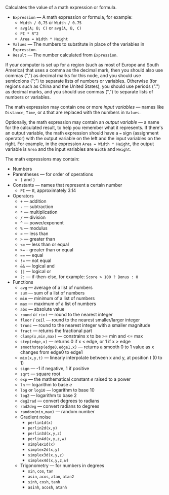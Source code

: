 Calculates the value of a math expression or formula. 

   - `Expression` — A math expression or formula, for example: 
      - `Width / 0,75` or `Width / 0.75`
      - `avg(A; B; C)` or `avg(A, B, C)`
      - `PI * R^2`
      - `Area = Width * Height`
   - `Values` — The numbers to substitute in place of the variables in `Expression`. 
   - `Result` — The number calculated from `Expression`. 

If your computer is set up for a region (such as most of Europe and South America) that uses a comma as the decimal mark, then you should also use commas (",") as decimal marks for this node, and you should use semicolons (";") to separate lists of numbers or variables. Otherwise (for regions such as China and the United States), you should use periods (".") as decimal marks, and you should use commas (",") to separate lists of numbers or variables.

The math expression may contain one or more *input variables* — names like `Distance`, `Time`, or `A` that are replaced with the numbers in `Values`. 

Optionally, the math expression may contain an *output variable* — a name for the calculated result, to help you remember what it represents. If there's an output variable, the math expression should have a `=` sign (assignment operator) with the output variable on the left and the input variables on the right. For example, in the expression `Area = Width * Height`, the output variable is `Area` and the input variables are `Width` and `Height`. 

The math expressions may contain: 

   - Numbers
   - Parentheses — for order of operations
      - `(` and `)` 
   - Constants — names that represent a certain number
      - `PI` — π, approximately 3.14
   - Operators
      - `+` — addition
      - `-` — subtraction
      - `*` — multiplication
      - `/` — division
      - `^` — power/exponent
      - `%` — modulus
      - `<` — less than
      - `>` — greater than
      - `<=` — less than or equal
      - `>=` - greater than or equal
      - `==` — equal
      - `!=` — not equal
      - `&&` — logical and
      - `||` — logical or
      - `?:` — if-then-else, for example: `Score > 100 ? Bonus : 0`
   - Functions
      - `avg` — average of a list of numbers
      - `sum` — sum of a list of numbers
      - `min` — minimum of a list of numbers
      - `max` — maximum of a list of numbers
      - `abs` — absolute value
      - `round` or `rint` — round to the nearest integer
      - `floor` / `ceil` — round to the nearest smaller/larger integer
      - `trunc` — round to the nearest integer with a smaller magnitude
      - `fract` — returns the fractional part
      - `clamp(x,min,max)` — constrains x to be &gt;= min and &lt;= max
      - `step(edge,x)` — returns 0 if x &lt; edge, or 1 if x &gt; edge
      - `smoothstep(edge0,edge1,x)` — returns a smooth 0 to 1 value as x changes from edge0 to edge1
      - `mix(x,y,t)` — linearly interpolate between x and y, at position t (0 to 1)
      - `sign` — -1 if negative, 1 if positive
      - `sqrt` — square root
      - `exp` — the mathematical constant *e* raised to a power
      - `ln` — logarithm to base *e*
      - `log` or `log10` — logarithm to base 10
      - `log2` — logarithm to base 2
      - `deg2rad` — convert degrees to radians
      - `rad2deg` — convert radians to degrees
      - `random(min,max)` — random number
      - Gradient noise
         - `perlin1d(x)`
         - `perlin2d(x,y)`
         - `perlin3d(x,y,z)`
         - `perlin4d(x,y,z,w)`
         - `simplex1d(x)`
         - `simplex2d(x,y)`
         - `simplex3d(x,y,z)`
         - `simplex4d(x,y,z,w)`
      - Trigonometry — for numbers in degrees
         - `sin`, `cos`, `tan`
         - `asin`, `acos`, `atan`, `atan2`
         - `sinh`, `cosh`, `tanh`
         - `asinh`, `acosh`, `atanh`
